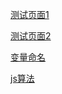 [测试页面1](https://lovetang.top/view/game.html)

[测试页面2](https://lovetang.top/view/layout.html)

[变量命名](https://lovetang.top/view/codelf.html)

[js算法](https://lovetang.top/view/algorithm.html)

